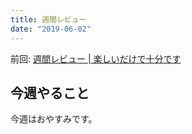 ```yaml
---
title: 週間レビュー
date: "2019-06-02"
---
```


前回: [週間レビュー | 楽しいだけで十分です](https://yinm.info/20190526/)

## 今週やること
今週はおやすみです。
